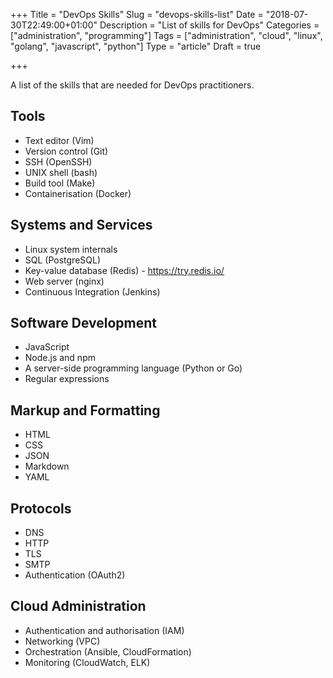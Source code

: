 +++
Title = "DevOps Skills"
Slug = "devops-skills-list"
Date = "2018-07-30T22:49:00+01:00"
Description = "List of skills for DevOps"
Categories = ["administration", "programming"]
Tags = ["administration", "cloud", "linux", "golang", "javascript", "python"]
Type = "article"
Draft = true

+++

A list of the skills that are needed for DevOps practitioners.

<!--more-->

## Tools

- Text editor (Vim)
- Version control (Git)
- SSH (OpenSSH)
- UNIX shell (bash)
- Build tool (Make)
- Containerisation (Docker)

## Systems and Services

- Linux system internals
- SQL (PostgreSQL)
- Key-value database (Redis) - https://try.redis.io/
- Web server (nginx)
- Continuous Integration (Jenkins)

## Software Development

- JavaScript
- Node.js and npm
- A server-side programming language (Python or Go)
- Regular expressions

## Markup and Formatting

- HTML
- CSS
- JSON
- Markdown
- YAML

## Protocols

- DNS
- HTTP
- TLS
- SMTP
- Authentication (OAuth2)

## Cloud Administration

- Authentication and authorisation (IAM)
- Networking (VPC)
- Orchestration (Ansible, CloudFormation)
- Monitoring (CloudWatch, ELK)
